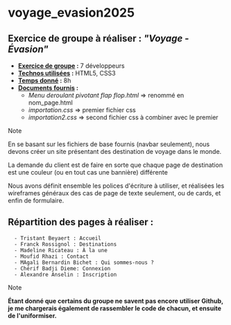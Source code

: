 # voyage_evasion2025 #

## Exercice de groupe à réaliser : ***"Voyage - Évasion"*** ##

- **<ins>Exercice de groupe</ins> :** 7 développeurs
- **<ins>Technos utilisées</ins> :** HTML5, CSS3
- **<ins>Temps donné</ins> :** 8h
- **<ins>Documents fournis</ins> :**
  - *Menu deroulant pivotant flap flop.html* => renommé en nom_page.html
  - *importation.css* => premier fichier css
  - *importation2.css* => second fichier css à combiner avec le premier


> [!NOTE]
> En se basant sur les fichiers de base fournis (navbar seulement), nous devons créer un site présentant des destination de voyage dans le monde.
>
> La demande du client est de faire en sorte que chaque page de destination est une couleur (ou en tout cas une bannière) différente 
>
> Nous avons définit ensemble les polices d'écriture à utiliser, et réalisées les wireframes généraux des cas de page de texte seulement, ou de cards, et enfin de formulaire. 



## Répartition des pages à réaliser : ##
```
  - Tristant Beyaert : Accueil
  - Franck Rossignol : Destinations
  - Madeline Ricateau : À la une
  - Moufid Rhazi : Contact
  - MAgali Bernardin Bichet : Qui sommes-nous ?
  - Chérif Badji Dieme: Connexion
  - Alexandre Anselin : Inscription
```

> [!NOTE]
> **Étant donné que certains du groupe ne savent pas encore utiliser Github, je me chargerais également de rassembler le code de chacun, et ensuite de l'uniformiser.**
